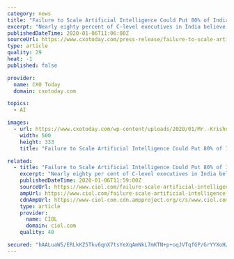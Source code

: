 ```yaml
---
category: news
title: "Failure to Scale Artificial Intelligence Could Put 80% of Indian Organizations Out of Business, Accenture Study Shows"
excerpt: "Nearly eighty percent of C-level executives in India believe if they don’t move beyond experimentation to aggressively deploy artificial intelligence (AI) across their organizations they risk going out of business by 2025, according to a newly released study from Accenture (NYSE: ACN). “Over the years, the use of AI has permeated various ..."
publishedDateTime: 2020-01-06T11:06:00Z
sourceUrl: https://www.cxotoday.com/press-release/failure-to-scale-artificial-intelligence-could-put-80-of-indian-organizations-out-of-business-accenture-study-shows/
type: article
quality: 29
heat: -1
published: false

provider:
  name: CXO Today
  domain: cxotoday.com

topics:
  - AI

images:
  - url: https://www.cxotoday.com/wp-content/uploads/2020/01/Mr.-Krishna-Bodanapu-Managing-Director-and-CEO-Cyient-Limited.jpg
    width: 500
    height: 333
    title: "Failure to Scale Artificial Intelligence Could Put 80% of Indian Organizations Out of Business, Accenture Study Shows"

related:
  - title: "Failure to Scale Artificial Intelligence Could Put 80% of Indian Organizations Out of Business"
    excerpt: "Nearly eighty per cent of C-level executives in India believe if they don’t move beyond experimentation to aggressively deploy artificial intelligence (AI) across their organizations they risk going out of business by 2025, according to a newly released study from Accenture. The research, titled “AI: Built to Scale” and produced by ..."
    publishedDateTime: 2020-01-06T11:59:00Z
    sourceUrl: https://www.ciol.com/failure-scale-artificial-intelligence-put-80-indian-organizations-business/
    ampUrl: https://www.ciol.com/failure-scale-artificial-intelligence-put-80-indian-organizations-business/amp/
    cdnAmpUrl: https://www-ciol-com.cdn.ampproject.org/c/s/www.ciol.com/failure-scale-artificial-intelligence-put-80-indian-organizations-business/amp/
    type: article
    provider:
      name: CIOL
      domain: ciol.com
    quality: 40

secured: "hAALuaW5/ERLkKZ5Tkv6qnX7tsYeXqAmNkL7mKTN+p+oqJVTqfGP/GrYYXoH/DsLQEAJFcX3DVYNVKXdmLDa626dpTpZ4za7tvvntzFht5DCcjy2+sWttrvW6HyxkIFcTNt5f+1ZzomypQI/wn9nVHoBH9TkhzT9Z0KdhJfEdf3xJVRpjFf4Nwxqm59PyoJcTUzTLq/ILxnwIMF0kGdgY8ZouZz5NXI4+Gl1H4NiVVO6NDP/E8me5RJky1Z3XFhpF68ET/FjLDgZ6T2Y6tYICQ==;TRCE0zSJ2QzVPh/DgnQQMg=="
---
```



